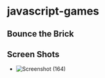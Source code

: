 # javascript-games
## Bounce the Brick
## Screen Shots
* ![Screenshot (164)](https://user-images.githubusercontent.com/42089548/70821718-cd83f800-1e01-11ea-94df-53081bb63d81.png)
